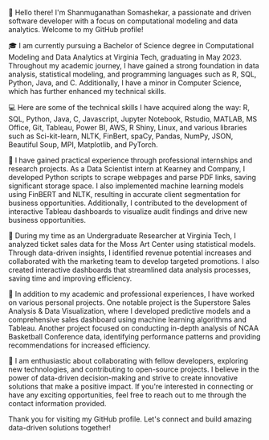 👋 Hello there! I'm Shanmuganathan Somashekar, a passionate and driven software developer with a focus on computational modeling and data analytics. Welcome to my GitHub profile!

🎓 I am currently pursuing a Bachelor of Science degree in Computational Modeling and Data Analytics at Virginia Tech, graduating in May 2023. Throughout my academic journey, I have gained a strong foundation in data analysis, statistical modeling, and programming languages such as R, SQL, Python, Java, and C. Additionally, I have a minor in Computer Science, which has further enhanced my technical skills.

💻 Here are some of the technical skills I have acquired along the way: R, SQL, Python, Java, C, Javascript, Jupyter Notebook, Rstudio, MATLAB, MS Office, Git, Tableau, Power BI, AWS, R Shiny, Linux, and various libraries such as Sci-kit-learn, NLTK, FinBert, spaCy, Pandas, NumPy, JSON, Beautiful Soup, MPI, Matplotlib, and PyTorch.

🔬 I have gained practical experience through professional internships and research projects. As a Data Scientist intern at Kearney and Company, I developed Python scripts to scrape webpages and parse PDF links, saving significant storage space. I also implemented machine learning models using FinBERT and NLTK, resulting in accurate client segmentation for business opportunities. Additionally, I contributed to the development of interactive Tableau dashboards to visualize audit findings and drive new business opportunities.

🌱 During my time as an Undergraduate Researcher at Virginia Tech, I analyzed ticket sales data for the Moss Art Center using statistical models. Through data-driven insights, I identified revenue potential increases and collaborated with the marketing team to develop targeted promotions. I also created interactive dashboards that streamlined data analysis processes, saving time and improving efficiency.

💼 In addition to my academic and professional experiences, I have worked on various personal projects. One notable project is the Superstore Sales Analysis & Data Visualization, where I developed predictive models and a comprehensive sales dashboard using machine learning algorithms and Tableau. Another project focused on conducting in-depth analysis of NCAA Basketball Conference data, identifying performance patterns and providing recommendations for increased efficiency.

🌟 I am enthusiastic about collaborating with fellow developers, exploring new technologies, and contributing to open-source projects. I believe in the power of data-driven decision-making and strive to create innovative solutions that make a positive impact. If you're interested in connecting or have any exciting opportunities, feel free to reach out to me through the contact information provided.

Thank you for visiting my GitHub profile. Let's connect and build amazing data-driven solutions together!
<!---
ShanSomashekar/ShanSomashekar is a ✨ special ✨ repository because its `README.md` (this file) appears on your GitHub profile.
You can click the Preview link to take a look at your changes.
--->
